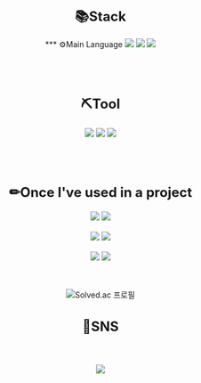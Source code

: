 <div align="center">
  <h1 style="font-size: 24px;">📚Stack</h1>
  *** ⚙Main Language</h2>
  <img src="https://img.shields.io/badge/JAVA-0000FF?style=flat-square&logo=eclipseide&logoColor=#2C2255"/>
  <img src="https://img.shields.io/badge/C++-0000FF?style=flat-square&logo=cplusplus&logoColor=#00599C"/>
  <img src="https://img.shields.io/badge/C%23-0000FF?style=flat-square&logo=csharp&logoColor=white"/>
  
  
<br></br>
  <h2 style="font-size: 24px;">⛏Tool</h2>
  <img src="https://img.shields.io/badge/UNITY-000000?style=flat-square&logo=unity&logoColor=FFFFFF"/>
  <img src="https://img.shields.io/badge/Eclipse-000000?style=flat-square&logo=eclipseide&logoColor=#2C2255"/>
  <img src="https://img.shields.io/badge/Visual Studio-000000?style=flat-square&logo=visualstudio&logoColor=#5C2D91"/>

<br></br>
  <h2 style="font-size: 24px;">✏Once I've used in a project</h2>
  <img src="https://img.shields.io/badge/Lua-800080?style=flat-square&logo=lua&logoColor=#2C2D72"/>
  <img src="https://img.shields.io/badge/Python-800080?style=flat-square&logo=python&logoColor=#3776AB"/>
  <br></br>
  <img src="https://img.shields.io/badge/AR Foundation-800080?style=flat-square&l"/>
  <img src="https://img.shields.io/badge/Pandas-800080?style=flat-square&logo=pandas&logoColor=#150458"/>
  <br></br>
  <img src="https://img.shields.io/badge/MySQL-800080?style=flat-square&logo=mysql&logoColor=#4479A1"/>
  <img src="https://img.shields.io/badge/Roblox Studio-800080?style=flat-square&logo=robloxstudio&logoColor=#00A2FF"/>

<br></br>
![[Solved.ac 프로필](https://solved.ac/profile/iteyh812)](http://mazassumnida.wtf/api/v2/generate_badge?boj=iteyh812)
  
  <h2 style="font-size: 24px;">📖SNS</h2>
  <br></br>
  <a href="https://end-of-code.tistory.com/" target="_blank"><img src="https://img.shields.io/badge/Blog-black?style=flat-square&logo=tistory&logoColor=#000000"/></a>
</div>
<!--
**developerYHLee/developerYHLee** is a ✨ _special_ ✨ repository because its `README.md` (this file) appears on your GitHub profile.

Here are some ideas to get you started:

- 🔭 I’m currently working on ...
- 🌱 I’m currently learning ...
- 👯 I’m looking to collaborate on ...
- 🤔 I’m looking for help with ...
- 💬 Ask me about ...
- 📫 How to reach me: ...
- 😄 Pronouns: ...
- ⚡ Fun fact: ...
-->
